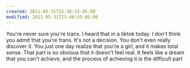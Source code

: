 ```yaml
---
created: 2021-05-31T23:36:15-05:00
modified: 2021-05-31T23:40:55-05:00
---
```


You're never sure you're trans. I heard that in a tiktok today. I don't think you admit that you're trans. It's not a decision. You don't even really discover it. You just one day realize that you're a girl, and it makes total sense. That part is so obvious that it doesn't feel real. It feels like a dream that you can't achieve, and the process of achieving it is the difficult part
